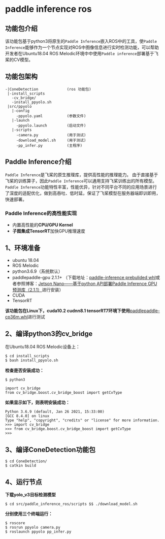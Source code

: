 # paddle inference ros
## **功能包介绍**
该功能包基于python3将原生的`Paddle Inference`嵌入ROS中的工具，使`Paddle Inference`能够作为一个节点实现对ROS中图像信息进行实时检测功能，可以帮助开发者在Ubuntu18.04 ROS Melodic环境中中使用`Paddle inference`部署基于飞桨的CV模型。

## **功能包架构**
```
-|ConeDetection				(ros 功能包)
 |-install_scripts
   -cv_bridge/
   -install_ppyolo.sh
 |src/ppyolo
   |-config
     -ppyolo.yaml			(参数文件)
   |-launch
     -ppyolo.launch			(启动文件)
   |-scripts
     -camera.py				(用于测试)
     -download_model.sh		(用于测试)
     -pp_infer.py			(主程序)
```



## **Paddle Inference介绍**
`Paddle Inference`是飞桨的原生推理库，提供高性能的推理能力。
由于直接基于飞桨的训练算子，因此`Paddle Inference`可以通用支持飞桨训练出的所有模型。
`Paddle Inference`功能特性丰富，性能优异，针对不同平台不同的应用场景进行了深度的适配优化，做到高吞吐、低时延，保证了飞桨模型在服务器端即训即用，快速部署。

### **Paddle Inference的高性能实现**
- 内置高性能的**CPU/GPU Kernel**
- **子图集成TensorRT**加快GPU推理速度

## **1、环境准备**
- ubuntu 18.04
- ROS Melodic
- python3.6.9（系统默认）
- paddlepaddle-gpu 2.1.1+ （下载地址：[paddle-inference prebulided whl](https://www.paddlepaddle.org.cn/documentation/docs/zh/guides/09_hardware_support/hardware_info_cn.html#paddle-inference)或者参照博客：[Jetson Nano——基于python API部署Paddle Inference GPU预测库（2.1.1）](https://blog.csdn.net/qq_45779334/article/details/118611953)进行安装）
- CUDA
- TensorRT

**该功能包在Linux下，cuda10.2 cudnn8.1 tensorRT7环境下使用**[paddlepaddle-cp36m.whl](https://paddle-inference-lib.bj.bcebos.com/2.2.2/python/Linux/GPU/x86-64_gcc8.2_avx_mkl_cuda10.2_cudnn8.1.1_trt7.2.3.4/paddlepaddle_gpu-2.2.2-cp36-cp36m-linux_x86_64.whl)进行测试

## **2、编译python3的cv_bridge**
在Ubuntu18.04 ROS Melodic设备上：
```bash
$ cd install_scripts
$ bash install_ppyolo.sh
```
**检查是否安装成功：**
```
$ python3
```
```
import cv_bridge
from cv_bridge.boost.cv_bridge_boost import getCvType
```
**如果显示如下，则表明安装成功：**

```
Python 3.6.9 (default, Jan 26 2021, 15:33:00) 
[GCC 8.4.0] on linux
Type "help", "copyright", "credits" or "license" for more information.
>>> import cv_bridge
>>> from cv_bridge.boost.cv_bridge_boost import getCvType
>>> 
```

## **3、编译ConeDetection功能包**
```
$ cd ConeDetection/
$ catkin build
```

## **4、运行节点**
**下载yolo_v3目标检测模型**

```
$ cd src/paddle_inference_ros/scripts $$ ./download_model.sh
```
**分别使用三个终端运行：**

```
$ roscore
$ rosrun ppyolo camera.py
$ roslaunch ppyolo pp_infer.py
```

